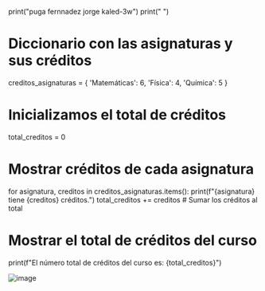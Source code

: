 print("puga fernnadez jorge kaled-3w")
print(" ")

# Diccionario con las asignaturas y sus créditos
creditos_asignaturas = {
    'Matemáticas': 6,
    'Física': 4,
    'Química': 5
}

# Inicializamos el total de créditos
total_creditos = 0

# Mostrar créditos de cada asignatura
for asignatura, creditos in creditos_asignaturas.items():
    print(f"{asignatura} tiene {creditos} créditos.")
    total_creditos += creditos  # Sumar los créditos al total

# Mostrar el total de créditos del curso
print(f"El número total de créditos del curso es: {total_creditos}")

![image](https://github.com/user-attachments/assets/d6f80197-14a8-4518-b4e1-79e27176ffbd)
